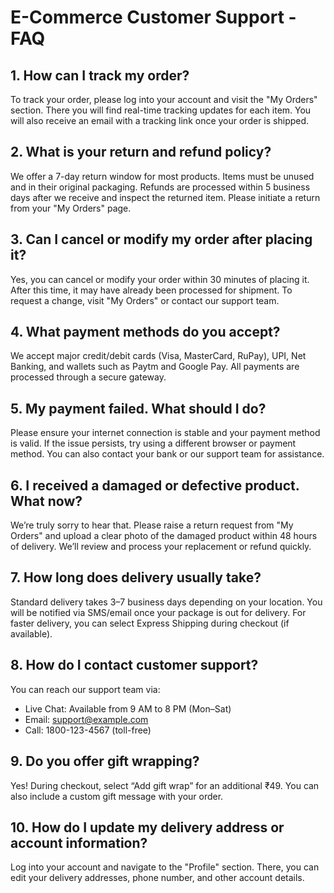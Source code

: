 # E-Commerce Customer Support - FAQ

## 1. How can I track my order?
To track your order, please log into your account and visit the "My Orders" section. There you will find real-time tracking updates for each item. You will also receive an email with a tracking link once your order is shipped.

## 2. What is your return and refund policy?
We offer a 7-day return window for most products. Items must be unused and in their original packaging. Refunds are processed within 5 business days after we receive and inspect the returned item. Please initiate a return from your "My Orders" page.

## 3. Can I cancel or modify my order after placing it?
Yes, you can cancel or modify your order within 30 minutes of placing it. After this time, it may have already been processed for shipment. To request a change, visit "My Orders" or contact our support team.

## 4. What payment methods do you accept?
We accept major credit/debit cards (Visa, MasterCard, RuPay), UPI, Net Banking, and wallets such as Paytm and Google Pay. All payments are processed through a secure gateway.

## 5. My payment failed. What should I do?
Please ensure your internet connection is stable and your payment method is valid. If the issue persists, try using a different browser or payment method. You can also contact your bank or our support team for assistance.

## 6. I received a damaged or defective product. What now?
We’re truly sorry to hear that. Please raise a return request from "My Orders" and upload a clear photo of the damaged product within 48 hours of delivery. We’ll review and process your replacement or refund quickly.

## 7. How long does delivery usually take?
Standard delivery takes 3–7 business days depending on your location. You will be notified via SMS/email once your package is out for delivery. For faster delivery, you can select Express Shipping during checkout (if available).

## 8. How do I contact customer support?
You can reach our support team via:
- Live Chat: Available from 9 AM to 8 PM (Mon–Sat)
- Email: support@example.com
- Call: 1800-123-4567 (toll-free)

## 9. Do you offer gift wrapping?
Yes! During checkout, select “Add gift wrap” for an additional ₹49. You can also include a custom gift message with your order.

## 10. How do I update my delivery address or account information?
Log into your account and navigate to the "Profile" section. There, you can edit your delivery addresses, phone number, and other account details.
